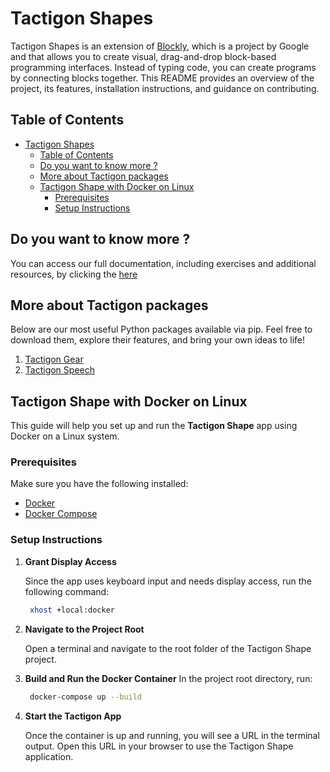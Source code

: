 # Tactigon Shapes

Tactigon Shapes is an extension of [Blockly](https://developers.google.com/blockly), which is a project by Google and that allows you to create visual, drag-and-drop block-based programming interfaces. Instead of typing code, you can create programs by connecting blocks together. This README provides an overview of the project, its features, installation instructions, and guidance on contributing.

## Table of Contents
- [Tactigon Shapes](#tactigon-shapes)
  - [Table of Contents](#table-of-contents)
  - [Do you want to know more ?](#do-you-want-to-know-more-)
  - [More about Tactigon packages](#more-about-tactigon-packages)
  - [Tactigon Shape with Docker on Linux](#tactigon-shape-with-docker-on-linux)
    - [Prerequisites](#prerequisites)
    - [Setup Instructions](#setup-instructions)

## Do you want to know more ?

You can access our full documentation, including exercises and additional resources, by clicking the [here](https://github.com/TactigonTeam/Tactigon-Shape/wiki)


## More about Tactigon packages

Below are our most useful Python packages available via pip. Feel free to download them, explore their features, and bring your own ideas to life!

1. [Tactigon Gear](https://pypi.org/project/tactigon-gear/)
2. [Tactigon Speech](https://pypi.org/project/tactigon-speech/)

## Tactigon Shape with Docker on Linux

This guide will help you set up and run the **Tactigon Shape** app using Docker on a Linux system.

### Prerequisites

Make sure you have the following installed:

- [Docker](https://docs.docker.com/get-docker/)
- [Docker Compose](https://docs.docker.com/compose/install/)

### Setup Instructions

1. **Grant Display Access**

   Since the app uses keyboard input and needs display access, run the following command:

   ```bash
    xhost +local:docker
   ```

2. **Navigate to the Project Root**

    Open a terminal and navigate to the root folder of the Tactigon Shape project.

3. **Build and Run the Docker Container**
    In the project root directory, run:

   ```bash
    docker-compose up --build
   ```
4. **Start the Tactigon App**
    
    Once the container is up and running, you will see a URL in the terminal output. Open this URL in your browser to use the Tactigon Shape application.